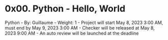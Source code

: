 # 0x00. Python - Hello, World

Python
	- By: Guillaume
	- Weight: 1
	- Project will start May 8, 2023 3:00 AM, must end by May 9, 2023 3:00 AM
	- Checker will be released at May 8, 2023 9:00 AM
	- An auto review will be launched at the deadline